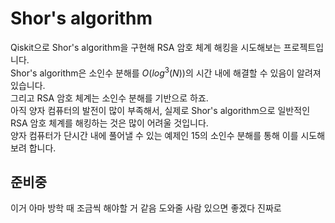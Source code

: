# Shor's algorithm
Qiskit으로 Shor's algorithm을 구현해 RSA 암호 체계 해킹을 시도해보는 프로젝트입니다.   
Shor's algorithm은 소인수 분해를 $O(log^3(N))$의 시간 내에 해결할 수 있음이 알려져 있습니다.   
그리고 RSA 암호 체계는 소인수 분해를 기반으로 하죠.   
아직 양자 컴퓨터의 발전이 많이 부족해서, 실제로 Shor's algorithm으로 일반적인 RSA 암호 체계를 해킹하는 것은 많이 어려울 것입니다.   
양자 컴퓨터가 단시간 내에 풀어낼 수 있는 예제인 15의 소인수 분해를 통해 이를 시도해보려 합니다.   

## 준비중
이거 아마 방학 때 조금씩 해야할 거 같음
도와줄 사람 있으면 좋겠다 진짜로
